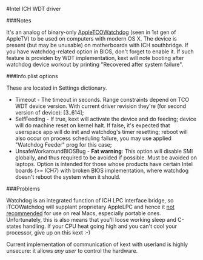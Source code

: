 #Intel ICH WDT driver

###Notes

It's an analog of binary-only [AppleTCOWatchdog](http://wiki.awkwardtv.org/wiki/Watchdog#What_is_Watchdog) (seen in 1st gen of AppleTV) to be used on computers with modern OS X.
The device is present (but may be unusable) on motherboards with ICH southbridge. If you have watchdog-related option in BIOS, don't forget to enable it.
If such feature is providen by WDT implementation, kext will note booting after watchdog device workout by printing "Recovered after system failure".

###Info.plist options

These are located in Settings dictionary.

- Timeout - The timeout in seconds. Range constraints depend on TCO WDT device version. With current driver revision they're (for second version of device): [3..614];
- SelfFeeding - If true, kext will activate the device and do feeding; device will do machine reset on kernel halt. If false, it's expected that userspace app will do init and watchdog's timer resetting; reboot will also occur on process scheduling failure, 
	you may use applied "Watchdog Feeder" prog for this case;
- UnsafeWorkaroundBIOSBug - **Fat warning**: This option will disable SMI globally, and thus required to be avoided if possible. Must be avoided on laptops. 
	Option is intended for those whose products have certain Intel boards (>= ICH7) with broken BIOS implementation, where watchdog doesn't reboot the system when it should.

###Problems

Watchdog is an integrated function of ICH LPC interface bridge, so iTCOWatchdog will supplant proprietary AppleLPC and hence it [not recommended](http://translate.google.ru/translate?sl=ru&tl=en&js=n&prev=_t&hl=ru&ie=UTF-8&layout=2&eotf=1&u=http%3A%2F%2Fwww.applelife.ru%2Fthreads%2F%25D0%259F%25D0%25BE%25D0%25BB%25D0%25B5%25D0%25B7%25D0%25BD%25D1%258B%25D0%25B5-%25D0%259A%25D0%25B5%25D0%25BA%25D1%2581%25D1%2582%25D1%258B-%25D0%25A3%25D1%2582%25D0%25B8%25D0%25BB%25D0%25B8%25D1%2582%25D1%258B-%25D0%2598-%25D0%25A1%25D0%25BE%25D0%25BB%25D1%258E%25D1%2588%25D0%25B5%25D0%25BD%25D1%258B-%25D0%2594%25D0%25BB%25D1%258F-osx86.9675%2Fpage-86%23post-149660) for use on real Macs, especially portable ones. Unfortunately, this is also means that you'll loose working sleep and C-states handling. If your CPU heat going high and you can't cool your processor, give up on this kext :-)

Current implementation of communication of kext with userland is highly unsecure: it allows *any user* to control the hardware.
